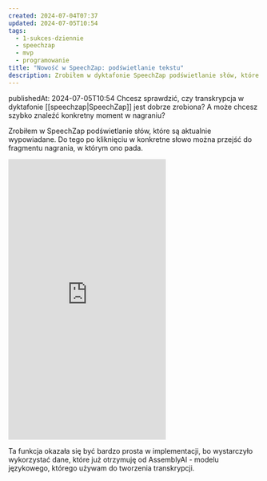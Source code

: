 ```yaml
---
created: 2024-07-04T07:37
updated: 2024-07-05T10:54
tags:
  - 1-sukces-dziennie
  - speechzap
  - mvp
  - programowanie
title: "Nowość w SpeechZap: podświetlanie tekstu"
description: Zrobiłem w dyktafonie SpeechZap podświetlanie słów, które są aktualnie wypowiadane w nagraniu. Do tego po kliknięciu w konkretne słowo można przejść do fragmentu nagrania, w którym ono pada.
---
```

publishedAt: 2024-07-05T10:54
Chcesz sprawdzić, czy transkrypcja w dyktafonie [[speechzap|SpeechZap]] jest dobrze zrobiona? A może chcesz szybko znaleźć konkretny moment w nagraniu?

Zrobiłem w SpeechZap podświetlanie słów, które są aktualnie wypowiadane. Do tego po kliknięciu w konkretne słowo można przejść do fragmentu nagrania, w którym ono pada.

<iframe width="315" height="560"
src="https://www.youtube.com/embed/D1IqWU4HZI4"
title="YouTube video player"
frameborder="0"
allow="accelerometer; autoplay; clipboard-write; encrypted-media; gyroscope; picture-in-picture; web-share"
allowfullscreen></iframe>

Ta funkcja okazała się być bardzo prosta w implementacji, bo wystarczyło wykorzystać dane, które już otrzymuję od AssemblyAI - modelu językowego, którego używam do tworzenia transkrypcji.

